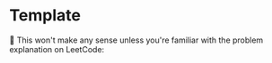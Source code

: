 # Template

🛑️ This won't make any sense unless you're familiar with the problem explanation on LeetCode: <URLSTRING>
